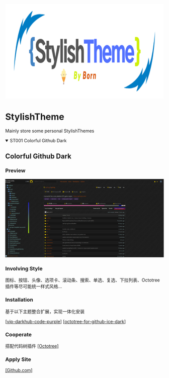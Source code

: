 <p align="center">
  <!-- <img alt="logo" src="images/logo.gif" width="580"> -->
  <img alt="logo" src="images/logo6.png" style="height: 300px;width: 100%;">
</p>

# StylishTheme

Mainly store some personal StylishThemes

<details open>
<summary>
    <span>ST001 Colorful Github Dark</span>
</summary>

## Colorful Github Dark

### Preview
![img](images/Colorful-Github-Dark-001.png)

### Involving Style

图标、按钮、头像、选项卡、滚动条、搜索、单选、复选、下拉列表、Octotree插件等尽可能统一样式风格...

### Installation

基于以下主题整合扩展，实现一体化安装

[[vip-darkhub-code-purple](https://userstyles.org/styles/172338/vip-darkhub-code-purple)] [[octotree-for-github-ice-dark](https://userstyles.org/styles/170999/octotree-for-github-ice-dark)]

### Cooperate

搭配代码树插件 [[Octotree]](https://chrome.google.com/webstore/detail/octotree/bkhaagjahfmjljalopjnoealnfndnagc?utm_source=chrome-ntp-icon)

### Apply Site
[[Github.com]](https://github.com)

</details>

